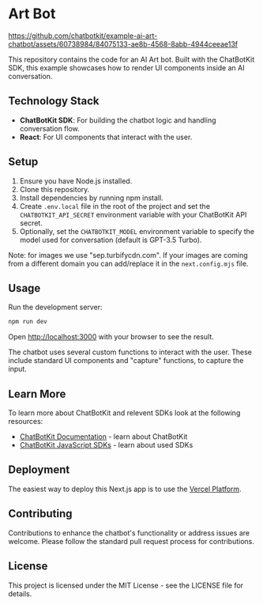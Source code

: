 # Art Bot

https://github.com/chatbotkit/example-ai-art-chatbot/assets/60738984/84075133-ae8b-4568-8abb-4944ceeae13f


This repository contains the code for an AI Art bot. Built with the ChatBotKit SDK, this example showcases how to render UI components inside an AI conversation.

## Technology Stack

- **ChatBotKit SDK**: For building the chatbot logic and handling conversation flow.
- **React**: For UI components that interact with the user.

## Setup

1. Ensure you have Node.js installed.
2. Clone this repository.
3. Install dependencies by running npm install.
4. Create `.env.local` file in the root of the project and set the `CHATBOTKIT_API_SECRET` environment variable with your ChatBotKit API secret.
5. Optionally, set the `CHATBOTKIT_MODEL` environment variable to specify the model used for conversation (default is GPT-3.5 Turbo).

Note: for images we use "sep.turbifycdn.com". If your images are coming from a different domain you can add/replace it in the `next.config.mjs` file.

## Usage

Run the development server:

```bash
npm run dev
```

Open [http://localhost:3000](http://localhost:3000) with your browser to see the result.

The chatbot uses several custom functions to interact with the user. These include standard UI components and "capture" functions, to capture the input.

## Learn More

To learn more about ChatBotKit and relevent SDKs look at the following resources:

- [ChatBotKit Documentation](https://chatbotkit.com/docs) - learn about ChatBotKit
- [ChatBotKit JavaScript SDKs](https://github.com/chatbotkit/node-sdk) - learn about used SDKs

## Deployment

The easiest way to deploy this Next.js app is to use the [Vercel Platform](https://vercel.com).

## Contributing

Contributions to enhance the chatbot's functionality or address issues are welcome. Please follow the standard pull request process for contributions.

## License

This project is licensed under the MIT License - see the LICENSE file for details.
